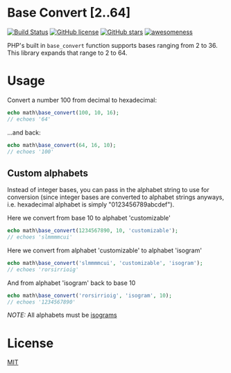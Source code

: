 # Base Convert [2..64]
[![Build Status](https://travis-ci.org/ArtBIT/base_convert.svg?branch=master)](https://travis-ci.org/ArtBIT/base_convert) [![GitHub license](https://img.shields.io/github/license/ArtBIT/base_convert.svg)](https://github.com/ArtBIT/base_convert) [![GitHub stars](https://img.shields.io/github/stars/ArtBIT/base_convert.svg)](https://github.com/ArtBIT/base_convert)  [![awesomeness](https://img.shields.io/badge/awesomeness-maximum-red.svg)](https://github.com/ArtBIT/base_convert)

PHP's built in `base_convert` function supports bases ranging from 2 to 36. This library expands that range to 2 to 64.

# Usage
Convert a number 100 from decimal to hexadecimal:
```php
echo math\base_convert(100, 10, 16); 
// echoes '64'
```
...and back:
```php
echo math\base_convert(64, 16, 10); 
// echoes '100'
```

## Custom alphabets
Instead of integer bases, you can pass in the alphabet string to use for conversion (since integer bases are converted to alphabet strings anyways, i.e. hexadecimal alphabet is simply "0123456789abcdef").

Here we convert from base 10 to alphabet 'customizable'
```php
echo math\base_convert(1234567890, 10, 'customizable');
// echoes 'slmmmmcui'
```

Here we convert from alphabet 'customizable' to alphabet 'isogram'
```php
echo math\base_convert('slmmmmcui', 'customizable', 'isogram');
// echoes 'rorsirrioig'
```

And from alphabet 'isogram' back to base 10
```php
echo math\base_convert('rorsirrioig', 'isogram', 10);
// echoes '1234567890'
```
*NOTE:* All alphabets must be [isograms](https://en.wikipedia.org/wiki/Isogram)

# License

[MIT](LICENSE.md)
